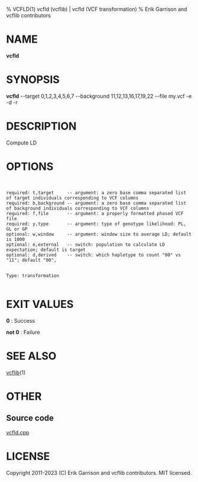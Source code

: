 % VCFLD(1) vcfld (vcflib) | vcfld (VCF transformation)
% Erik Garrison and vcflib contributors

# NAME

**vcfld**

# SYNOPSIS

**vcfld** --target 0,1,2,3,4,5,6,7 --background 11,12,13,16,17,19,22 --file my.vcf -e -d -r

# DESCRIPTION

Compute LD



# OPTIONS

```


required: t,target     -- argument: a zero base comma separated list of target individuals corresponding to VCF columns        
required: b,background -- argument: a zero base comma separated list of background individuals corresponding to VCF columns    
required: f,file       -- argument: a properly formatted phased VCF file                                                       
required: y,type       -- argument: type of genotype likelihood: PL, GL or GP                                                  
optional: w,window     -- argument: window size to average LD; default is 1000                                                 
optional: e,external   -- switch: population to calculate LD expectation; default is target                                    
optional: d,derived    -- switch: which haplotype to count "00" vs "11"; default "00",                                   


Type: transformation


```





# EXIT VALUES

**0**
: Success

**not 0**
: Failure

# SEE ALSO



[vcflib](./vcflib.md)(1)



# OTHER

## Source code

[vcfld.cpp](https://github.com/vcflib/vcflib/blob/master/src/vcfld.cpp)

# LICENSE

Copyright 2011-2023 (C) Erik Garrison and vcflib contributors. MIT licensed.

<!--
  Created with ./scripts/bin2md.rb scripts/bin2md-template.erb
-->
